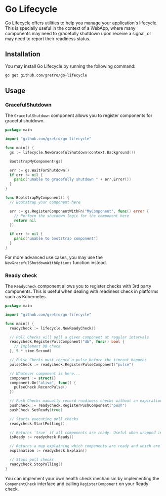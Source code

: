 # Go Lifecycle

Go Lifecycle offers utilities to help you manage your application's lifecycle. This is specially useful in the context of a WebApp, where many components may need to gracefully shutdown upon receive a signal, or may need to report their readiness status.

## Installation

You may install Go Lifecycle by running the following command:

```sh
go get github.com/gretro/go-lifecycle
```

## Usage

### GracefulShutdown

The `GracefulShutdown` component allows you to register components for graceful shutdown.

```go
package main

import "github.com/gretro/go-lifecycle"

func main() {
  gs := lifecycle.NewGracefulShutdown(context.Background())

  BootstrapMyComponent(gs)

  err := gs.WaitForShutdown()
  if err != nil {
    panic("unable to gracefully shutdown " + err.Error())
  }
}

func BootstrapMyComponent() {
  // Bootstrap your component here

  err := gs.RegisterComponentWithFn("MyComponent", func() error {
    // Perform the shutdown logic for the component here
    return nil
  })

  if err != nil {
    panic("unable to bootstrap component")
  }
}
```

For more advanced use cases, you may use the `NewGracefulShutdownWithOptions` function instead.

### Ready check
The `ReadyCheck` component allows you to register checks with 3rd party components. This is useful when dealing with
readiness check in platforms such as Kubernetes.

```go
package main

import "github.com/gretro/go-lifecycle"

func main() {
  readycheck := lifecycle.NewReadyCheck()

  // Poll Checks will poll a given component at regular intervals
  readycheck.RegisterPollComponent("db", func() bool {
    // Implement DB check
  }, 5 * time.Second)

  // Pulse Checks must record a pulse before the timeout happens
  pulseCheck := readycheck.RegisterPulseComponent("pulse")

  // Whatever component is here...
  component := struct{}
  component.On("alive", func() {
    pulseCheck.RecordPulse()
  })

  // Push Checks manually record readiness checks without an expiration mechanism
  pushCheck := readycheck.RegisterPushComponent("push")
  pushCheck.SetReady(true)

  // Starts executing poll checks
  readycheck.StartPolling()

  // Returns `true` if all components are ready. Useful when wrapped in a HTTP endpoint
  isReady := readycheck.Ready()

  // Returns a map explaining which components are ready and which are not
  explanation := readycheck.Explain()

  // Stops poll checks
  readycheck.StopPolling()
}
```

You can implement your own health check mechanism by implementing the `ComponentCheck` interface and calling `RegisterComponent` on your Ready check.
